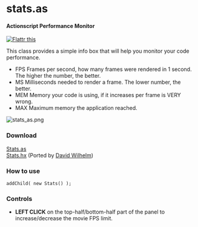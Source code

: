 stats.as
========

#### Actionscript Performance Monitor ####

[![Flattr this](http://api.flattr.com/button/button-compact-static-100x17.png)](http://flattr.com/thing/20491/stats-as)

This class provides a simple info box that will help you monitor your code performance.

* FPS Frames per second, how many frames were rendered in 1 second. The higher the number, the better.
* MS Milliseconds needed to render a frame. The lower number, the better.
* MEM Memory your code is using, if it increases per frame is VERY wrong.
* MAX Maximum memory the application reached.

![stats_as.png](http://github.com/mrdoob/stats.as/raw/master/assets/stats_as.png)

### Download ###

[Stats.as](http://github.com/mrdoob/stats.as/raw/master/src/net/hires/debug/Stats.as)  
[Stats.hx](http://github.com/mrdoob/stats.as/raw/master/src/net/hires/debug/Stats.hx) (Ported by [David Wilhelm](http://github.com/bigfish))

### How to use ###

	addChild( new Stats() );

### Controls ###

* **LEFT CLICK** on the top-half/bottom-half part of the panel to increase/decrease the movie FPS limit.
